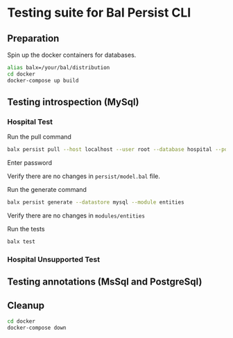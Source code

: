 # Testing suite for Bal Persist CLI
## Preparation
Spin up the docker containers for databases.
```Bash
alias balx=/your/bal/distribution
cd docker
docker-compose up build
```

## Testing introspection (MySql)

### Hospital Test

Run the pull command

```Bash
balx persist pull --host localhost --user root --database hospital --port 3300
```

Enter password

Verify there are no changes in `persist/model.bal` file.

Run the generate command

```Bash
balx persist generate --datastore mysql --module entities
```

Verify there are no changes in `modules/entities`

Run the tests

```Bash
balx test
```

### Hospital Unsupported Test

## Testing annotations (MsSql and PostgreSql)

## Cleanup

```Bash
cd docker
docker-compose down
```
